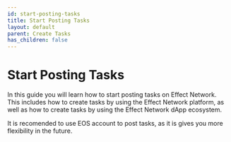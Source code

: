 ```yaml
---
id: start-posting-tasks
title: Start Posting Tasks
layout: default
parent: Create Tasks
has_children: false
---
```


# Start Posting Tasks

In this guide you will learn how to start posting tasks on Effect Network. This includes how to create tasks by using the Effect Network platform, as well as how to create tasks by using the Effect Network dApp ecosystem.

It is recomended to use EOS account to post tasks, as it is gives you more flexibility in the future.
